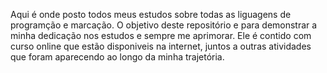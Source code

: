 Aqui é onde posto todos meus estudos sobre todas as liguagens de programção e marcação. 
O objetivo deste repositório e para demonstrar a minha dedicação nos estudos e sempre me aprimorar.
Ele é contido com curso online que estão disponiveis na internet, juntos a outras atividades que foram aparecendo ao longo da minha trajetória.
